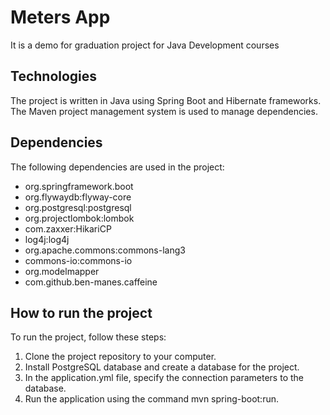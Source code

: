 # Meters App
It is a demo for graduation project for Java Development courses

## Technologies
The project is written in Java using Spring Boot and Hibernate frameworks. The Maven project management system is used to manage dependencies.

## Dependencies
The following dependencies are used in the project:
- org.springframework.boot
- org.flywaydb:flyway-core
- org.postgresql:postgresql
- org.projectlombok:lombok
- com.zaxxer:HikariCP
- log4j:log4j
- org.apache.commons:commons-lang3
- commons-io:commons-io
- org.modelmapper
- com.github.ben-manes.caffeine

## How to run the project
To run the project, follow these steps:
1. Clone the project repository to your computer.
2. Install PostgreSQL database and create a database for the project.
3. In the application.yml file, specify the connection parameters to the database.
4. Run the application using the command mvn spring-boot:run.
